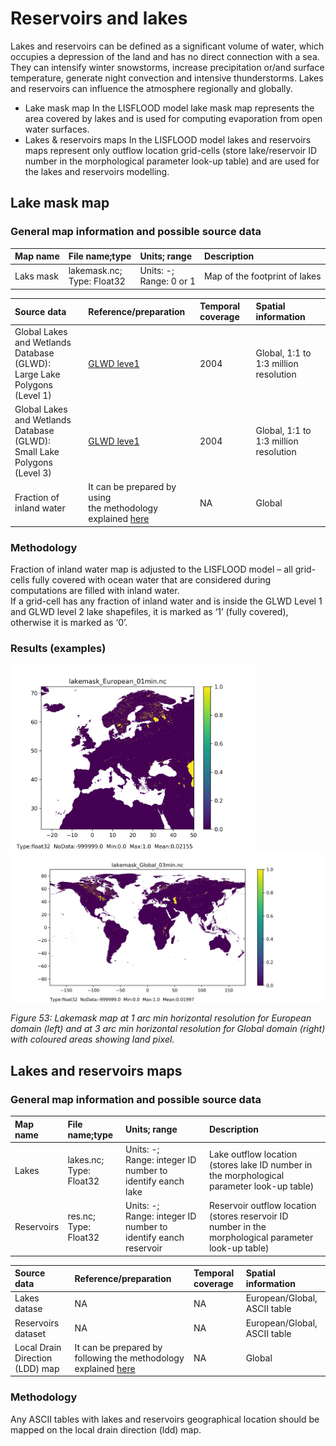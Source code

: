# Reservoirs and lakes 

Lakes and reservoirs can be defined as a significant volume of water, which occupies a depression of the land and has no direct connection with a sea. They can intensify winter snowstorms, increase precipitation or/and surface temperature, generate night convection and intensive thunderstorms. Lakes and reservoirs can influence the atmosphere regionally and globally.<br>
 + Lake mask map
In the LISFLOOD model lake mask map represents the area covered by lakes and is used for computing evaporation from open water surfaces.
 + Lakes & reservoirs maps
In the LISFLOOD model lakes and reservoirs maps represent only outflow location grid-cells (store lake/reservoir ID number in the morphological parameter look-up table) and are used for the lakes and reservoirs modelling.


## Lake mask map

### General map information and possible source data

| Map name | File name;type | Units; range | Description |
| :---| :--- | :--- | :--- |
| Laks mask| lakemask.nc; <br>Type: Float32 |  Units: -; <br>Range: 0 or 1 | Map of the footprint of lakes|


| Source data| Reference/preparation | Temporal coverage | Spatial information |
| :---| :--- | :--- | :--- |
|Global Lakes and Wetlands Database (GLWD): <br>Large Lake Polygons (Level 1) |[GLWD leve1](https://www.worldwildlife.org/publications/global-lakes-and-wetlands-database-large-lake-polygons-level-1)|2004|Global, 1:1 to 1:3 million resolution|
|Global Lakes and Wetlands Database (GLWD): <br>Small Lake Polygons (Level 3) |[GLWD leve1](https://www.worldwildlife.org/publications/global-lakes-and-wetlands-database-large-lake-polygons-level-2)|2004|Global, 1:1 to 1:3 million resolution|
|Fraction of inland water| It can be prepared by using<br> the methodology explained [here](../4_Static-Maps_land-use)|NA|Global|

### Methodology

Fraction of inland water map is adjusted to the LISFLOOD model – all grid-cells fully covered with ocean water that are considered during computations are filled with inland water. <br>
If a grid-cell has any fraction of inland water and is inside the GLWD Level 1 and GLWD level 2 lake shapefiles, it is marked as ‘1’ (fully covered), otherwise it is marked as ‘0’.<br>


### Results (examples)


<p float="left">
  <img src="../media/Static-Maps/lakemask_European_01min.png" width="394" />
  <img src="../media/Static-Maps/lakemask_Global_03min.png" width="611" /> 
</p>

*Figure 53: Lakemask map at 1 arc min horizontal resolution for European domain (left) and at 3 arc min horizontal resolution for Global domain (right) with coloured areas showing land pixel.*



## Lakes and reservoirs maps


### General map information and possible source data


| Map name | File name;type | Units; range | Description |
| :---| :--- | :--- | :--- |
|Lakes|lakes.nc; <br>Type: Float32|Units: -; <br>Range: integer  ID number to identify eanch lake |Lake outflow location <br> (stores lake ID number in the morphological parameter look-up table)|
|Reservoirs|res.nc; <br>Type: Float32|Units: -; <br>Range: integer  ID number to identify eanch reservoir |Reservoir outflow location<br> (stores reservoir ID number in the morphological parameter look-up table)|

| Source data| Reference/preparation | Temporal coverage | Spatial information |
| :---| :--- | :--- | :--- |
|Lakes datase|NA|NA|European/Global, ASCII table|
|Reservoirs dataset|NA|NA|European/Global, ASCII table|
|Local Drain Direction (LDD) map| It can be prepared by following the methodology explained [here](../4_Static-Maps_topography)|NA|Global|

### Methodology

Any ASCII tables with lakes and reservoirs geographical location should be mapped on the local drain direction (ldd) map.



